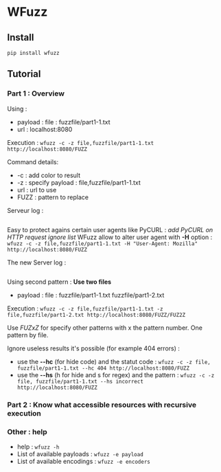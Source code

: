 # WFuzz

## Install

`pip install wfuzz`

## Tutorial

### Part 1 : Overview

Using : 
* payload : file : fuzzfile/part1-1.txt
* url : localhost:8080

Execution :
```wfuzz -c -z file,fuzzfile/part1-1.txt http://localhost:8080/FUZZ```

Command details:
* -c : add color to result
* -z : specify payload : file,fuzzfile/part1-1.txt
* url : url to use
* FUZZ : pattern to replace

Serveur log :
```
```

Easy to protect agains certain user agents like PyCURL : _add PyCURL on HTTP request ignore list_
WFuzz allow to alter user agent with **-H** option :
```wfuzz -c -z file,fuzzfile/part1-1.txt -H "User-Agent: Mozilla" http://localhost:8080/FUZZ```

The new Server log :
```
```

Using second pattern : 
**Use two files**

* payload : file : fuzzfile/part1-1.txt fuzzfile/part1-2.txt

Execution :
```wfuzz -c -z file,fuzzfile/part1-1.txt -z file,fuzzfile/part1-2.txt http://localhost:8080/FUZZ/FUZ2Z```

Use _FUZxZ_ for specify other patterns with x the pattern number. One pattern by file.

Ignore useless results it's possible (for example 404 errors) :
* use the **--hc** (for hide code) and the statut code : `wfuzz -c -z file, fuzzfile/part1-1.txt --hc 404 http://localhost:8080/FUZZ`
* use the **--hs** (h for hide and s for regex) and the pattern : `wfuzz -c -z file, fuzzfile/part1-1.txt --hs incorrect http://localhost:8080/FUZZ`

### Part 2 : Know what accessible resources with recursive execution

### Other : help

* help : `wfuzz -h`
* List of available payloads : `wfuzz -e payload`
* List of available encodings : `wfuzz -e encoders`
